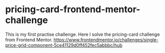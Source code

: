 # pricing-card-frontend-mentor-challenge
This is my first practise challenge. Here I solve the pricing-card challenge from Frontend Mentor.
https://www.frontendmentor.io/challenges/single-price-grid-component-5ce41129d0ff452fec5abbbc/hub

